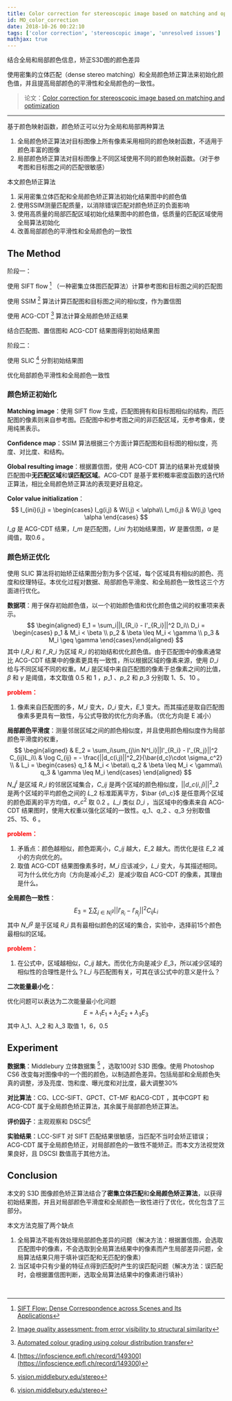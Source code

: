 ```yaml
---
title: Color correction for stereoscopic image based on matching and optimization
id: MO_color_correction
date: 2018-10-26 00:22:10
tags: ['color correction', 'stereoscopic image', 'unresolved issues']
mathjax: true
---
```

结合全局和局部颜色信息，矫正S3D图的颜色差异

使用密集的立体匹配（dense stereo matching）和全局颜色矫正算法来初始化颜色值，并且提高局部颜色的平滑性和全局颜色的一致性。


<!-- more -->


> 论文：[Color correction for stereoscopic image based on matching and optimization](https://ieeexplore.ieee.org/abstract/document/8251900)



---


基于颜色映射函数，颜色矫正可以分为全局和局部两种算法

1. 全局颜色矫正算法对目标图像上所有像素采用相同的颜色映射函数，不适用于颜色丰富的图像	
2. 局部颜色矫正算法对目标图像上不同区域使用不同的颜色映射函数。（对于参考图和目标图之间的匹配很敏感）

本文颜色矫正算法

1. 采用密集立体匹配和全局颜色矫正算法初始化结果图中的颜色值
2. 使用SSIM测量匹配质量，以消除错误匹配对颜色矫正的负面影响
3. 使用高质量的局部匹配区域初始化结果图中的颜色值，低质量的匹配区域使用全局算法初始化
4. 改善局部颜色的平滑性和全局颜色的一致性



## The Method

阶段一：

使用 SIFT flow [^19] （一种密集立体图匹配算法）计算参考图和目标图之间的匹配图

使用 SSIM [^6] 算法计算匹配图和目标图之间的相似度，作为置信图

使用 ACG-CDT [^4] 算法计算全局颜色矫正结果

结合匹配图、置信图和 ACG-CDT 结果图得到初始结果图

阶段二：

使用 SLIC [^20] 分割初始结果图

优化局部颜色平滑性和全局颜色一致性

### 颜色矫正初始化

**Matching image**：使用 SIFT flow 生成，匹配图拥有和目标图相似的结构，而匹配图的像素则来自参考图。匹配图中和参考图之间的非匹配区域，无参考像素，使用纯黑表示。

**Confidence map**：SSIM 算法根据三个方面计算匹配图和目标图的相似度，亮度、对比度、和结构。

**Global resulting image**：根据置信图，使用 ACG-CDT 算法的结果补充或替换匹配图中**无匹配区域**和**误匹配区域**。ACG-CDT 是基于累积概率密度函数的迭代矫正算法，相比全局颜色矫正算法的表现更好且稳定。

**Color value initialization**：
$$
I_{ini}(i,j) = \begin{cases}
I_g(i,j) & W(i,j) < \alpha\\
I_m(i,j) & W(i,j) \geq \alpha
\end{cases}
$$
$I\_g$ 是 ACG-CDT 结果，$I\_m$ 是匹配图，$I\_{ini}$ 为初始结果图，$W$ 是置信图，$\alpha$ 是阈值，取0.6 。



### 颜色矫正优化

使用 SLIC 算法将初始矫正结果图分割为多个区域，每个区域具有相似的颜色、亮度和纹理特征。本优化过程对数据、局部颜色平滑度、和全局颜色一致性这三个方面进行优化。

**数据项**：用于保存初始颜色值，以一个初始颜色值和优化颜色值之间的权重项来表示。
$$
\begin{aligned}
E_1 = \sum_i||I_{R_i} - I'_{R_i}||^2 D_i\\
D_i = \begin{cases}
p_1 & M_i < \beta \\
p_2 & \beta \leq M_i < \gamma \\
p_3 & M_i \geq \gamma
\end{cases}\end{aligned}
$$
其中 $I\_{R\_i}$ 和 $I'\_{R\_i}$ 为区域 $R\_i$ 的初始结和优化颜色值。由于匹配图中的像素通常比 ACG-CDT 结果中的像素更具有一致性，所以根据区域的像素来源，使用 $D\_i$ 给与不同区域不同的权重。$M\_i$ 是区域中来自匹配图的像素于总像素之间的比值，$\beta$ 和 $\gamma$ 是阈值，本文取值 0.5 和 1 ，$p\_1$ 、$p\_2$ 和 $p\_3$ 分别取 1、5、10 。

<span style="color: #f00">**problem：**<span>

1. 像素来自匹配图的多，$M\_i$ 变大，$D\_i$ 变大，$E\_1$ 变大。而其描述是取自匹配图像素多更具有一致性，与公式导致的优化方向矛盾。（优化方向是 E 减小）

**局部颜色平滑度**：测量邻居区域之间的颜色相似度，并且使用颜色相似度作为局部颜色平滑度的权重，
$$
\begin{aligned}
& E_2 = \sum_i\sum_{j\in N^l_i}||I'_{R_i} - I'_{R_j}||^2 C_{ij}L_i\\
& \log C_{ij} = - \frac{||d_c(i,j)||^2_2}{\bar{d_c}\cdot \sigma_c^2} \\
& L_i = \begin{cases}
q_1 & M_i < \beta\\
q_2 & \beta \leq M_i < \gamma\\
q_3 & \gamma \leq M_i
\end{cases}
\end{aligned}
$$
$N\_j^l$ 是区域 $R\_i$ 的邻居区域集合，$C\_{ij}$ 是两个区域的颜色相似度，$||d\_c(i,j)||^2\_2$ 是两个区域的平均颜色之间的 $L\_2$ 标准距离平方，$\bar {d\_c}$  是任意两个区域的颜色距离的平方均值，$\sigma\_c^2$ 取 0.2 。$L\_i$ 类似 $D\_i$ ，当区域中的像素来自 ACG-CDT 结果图时，使用大权重以强化区域的一致性。$q\_1$、$q\_2$ 、$q\_3$ 分别取值 25、15、6 。

<span style="color: #f00">**problem：**<span>

1. 矛盾点：颜色越相似，颜色距离小，$C\_{ij}$ 越大，$E\_2$ 越大。而优化是往 $E\_2$ 减小的方向优化的。
2. 取值 ACG-CDT 结果图像素多时，$M\_i$ 应该减少，$L\_i$ 变大，与其描述相同。可为什么优化方向（方向是减小$E\_2$）是减少取自 ACG-CDT 的像素，其理由是什么。

**全局颜色一致性**：
$$
E_3 = \sum_i\sum_{j\in N_i^g} ||I'_{R_i} - I'_{R_j}||^2 C_{ij} L_i
$$
其中 $N\_i^g$ 是于区域 $R\_i$ 具有最相似颜色的区域的集合，实验中，选择前15个颜色最相似的区域。

<span style="color: #f00">**problem：**<span>

1. 在公式中，区域越相似，$C\_{ij}$ 越大。而优化方向是减少 $E\_3$，所以减少区域的相似性的合理性是什么？$L\_i$ 与匹配图有关，可其在该公式中的意义是什么？

**二次能量最小化**：

优化问题可以表达为二次能量最小化问题
$$
E = \lambda_1 E_1 + \lambda_2 E_2 + \lambda_3 E_3
$$
其中 $\lambda\_1$、$\lambda\_2$ 和 $\lambda\_3$ 取值 1，6，0.5 



## Experiment 

**数据集**：Middlebury 立体数据集 [^21] ，选取100对 S3D 图像。使用 Photoshop CS6 改变每对图像中的一个图的颜色，以制造颜色差异。包括局部和全局颜色失真的调整，涉及亮度、饱和度、曝光度和对比度，最大调整30%

**对比算法**：CG、LCC-SIFT、GPCT、CT-MF 和ACG-CDT ，其中CGPT 和 ACG-CDT 属于全局颜色矫正算法，其余属于局部颜色矫正算法。

**评价因子**：主观观察和 DSCSI[^21]

**实验结果**：LCC-SIFT 对 SIFT 匹配结果很敏感，当匹配不当时会矫正错误；ACG-CDT 属于全局颜色矫正，对局部颜色的一致性不能矫正。而本文方法视觉效果良好，且 DSCSI 数值高于其他方法。



## Conclusion

本文的 S3D 图像颜色矫正算法结合了**密集立体匹配**和**全局颜色矫正算法**，以获得初始结果图，并且对局部颜色平滑度和全局颜色一致性进行了优化，优化包含了三部分。

本文方法克服了两个缺点

1. 全局算法不能有效处理局部颜色差异的问题（解决方法：根据置信图，会选取匹配图中的像素，不会选取到全局算法结果中的像素而产生局部差异问题，全局算法结果只用于填补误匹配和无匹配的像素）
2. 当区域中只有少量的特征点得到匹配时产生的误匹配问题（解决方法：误匹配时，会根据置信图判断，选取全局算法结果中的像素进行填补）



<br>

[^4]: [Automated colour grading using colour distribution transfer](https://www.sciencedirect.com/science/article/pii/S1077314206002189)


[^6]: [Image quality assessment: from error visibility to structural similarity](https://ieeexplore.ieee.org/abstract/document/1284395)


[^19]: [SIFT Flow: Dense Correspondence across Scenes and Its Applications](https://ieeexplore.ieee.org/abstract/document/5551153)


[^20]: [https://infoscience.epfl.ch/record/149300](https://infoscience.epfl.ch/record/149300)


[^21]: [vision.middlebury.edu/stereo](http://vision.middlebury.edu/stereo)